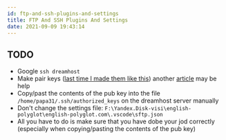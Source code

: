 ```yaml
---
id: ftp-and-ssh-plugins-and-settings
title: FTP And SSH Plugins And Settings
date: 2021-09-09 19:43:14
---
```


## TODO 

- Google `ssh dreamhost`
- Make pair keys ([last time I made them like this](https://help.dreamhost.com/hc/en-us/articles/216499537-How-to-configure-passwordless-login-in-Mac-OS-X-and-Linux)) another [article](http://mah.everybody.org/docs/ssh) may be help
- Copy/past the contents of the pub key into the file `/home/papa31/.ssh/authorized_keys` on the dreamhost server manually
- Don't change the settings file: `F:\Yandex.Disk-visi\english-polyglot\english-polyglot.com\.vscode\sftp.json`
- All you have to do is make sure that you have dobe your jod correctly (especially when copying/pasting the contents of the pub key)
